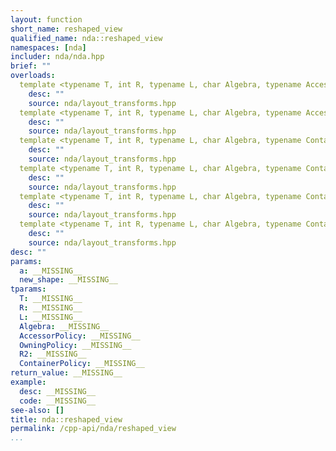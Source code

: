 ```yaml
---
layout: function
short_name: reshaped_view
qualified_name: nda::reshaped_view
namespaces: [nda]
includer: nda/nda.hpp
brief: ""
overloads:
  template <typename T, int R, typename L, char Algebra, typename AccessorPolicy, typename OwningPolicy, size_t R2> auto reshaped_view(basic_array_view<T, R, L, Algebra, AccessorPolicy, OwningPolicy> a, const std::array<long, R2> & new_shape):
    desc: ""
    source: nda/layout_transforms.hpp
  template <typename T, int R, typename L, char Algebra, typename AccessorPolicy, typename OwningPolicy, size_t R2> auto reshaped_view(basic_array_view<T, R, L, Algebra, AccessorPolicy, OwningPolicy> a, const std::array<int, R2> & new_shape):
    desc: ""
    source: nda/layout_transforms.hpp
  template <typename T, int R, typename L, char Algebra, typename ContainerPolicy, size_t R2> auto reshaped_view(const basic_array<T, R, L, Algebra, ContainerPolicy> & a, const std::array<long, R2> & new_shape):
    desc: ""
    source: nda/layout_transforms.hpp
  template <typename T, int R, typename L, char Algebra, typename ContainerPolicy, size_t R2> auto reshaped_view(basic_array<T, R, L, Algebra, ContainerPolicy> & a, const std::array<long, R2> & new_shape):
    desc: ""
    source: nda/layout_transforms.hpp
  template <typename T, int R, typename L, char Algebra, typename ContainerPolicy, size_t R2> auto reshaped_view(const basic_array<T, R, L, Algebra, ContainerPolicy> & a, const std::array<int, R2> & new_shape):
    desc: ""
    source: nda/layout_transforms.hpp
  template <typename T, int R, typename L, char Algebra, typename ContainerPolicy, size_t R2> auto reshaped_view(basic_array<T, R, L, Algebra, ContainerPolicy> & a, const std::array<int, R2> & new_shape):
    desc: ""
    source: nda/layout_transforms.hpp
desc: ""
params:
  a: __MISSING__
  new_shape: __MISSING__
tparams:
  T: __MISSING__
  R: __MISSING__
  L: __MISSING__
  Algebra: __MISSING__
  AccessorPolicy: __MISSING__
  OwningPolicy: __MISSING__
  R2: __MISSING__
  ContainerPolicy: __MISSING__
return_value: __MISSING__
example:
  desc: __MISSING__
  code: __MISSING__
see-also: []
title: nda::reshaped_view
permalink: /cpp-api/nda/reshaped_view
...
```


